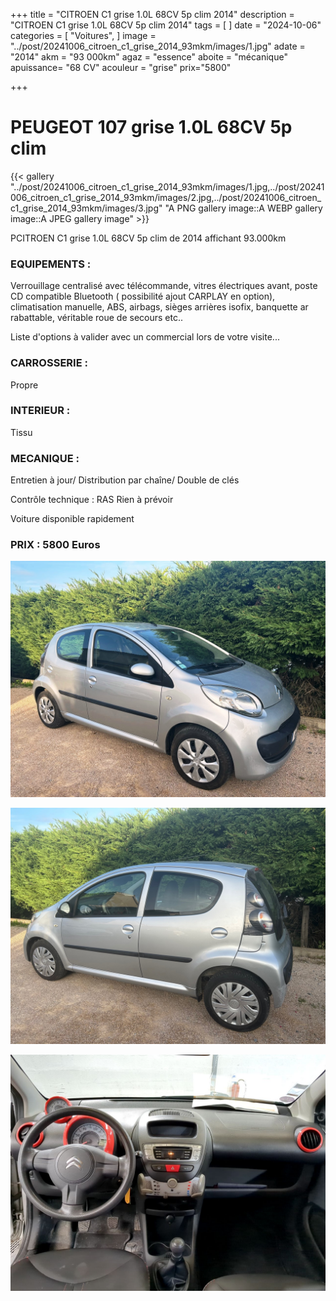 +++
title = "CITROEN C1 grise 1.0L 68CV 5p clim 2014"
description = "CITROEN C1 grise 1.0L 68CV 5p clim 2014"
tags = [
]
date = "2024-10-06"
categories = [
    "Voitures",
]
image = "../post/20241006_citroen_c1_grise_2014_93mkm/images/1.jpg"
adate = "2014"
akm = "93 000km"
agaz = "essence"
aboite = "mécanique"
apuissance= "68 CV"
acouleur = "grise"
prix="5800"

+++

# PEUGEOT 107 grise 1.0L 68CV 5p clim

{{< gallery "../post/20241006_citroen_c1_grise_2014_93mkm/images/1.jpg,../post/20241006_citroen_c1_grise_2014_93mkm/images/2.jpg,../post/20241006_citroen_c1_grise_2014_93mkm/images/3.jpg" "A PNG gallery image::A WEBP gallery image::A JPEG gallery image" >}}


PCITROEN C1 grise 1.0L 68CV 5p clim de 2014 affichant 93.000km


### EQUIPEMENTS :
Verrouillage centralisé avec télécommande, vitres électriques avant, poste CD compatible Bluetooth ( possibilité ajout CARPLAY en option), climatisation manuelle, ABS, airbags, sièges arrières isofix, banquette ar rabattable, véritable roue de secours etc..


Liste d'options à valider avec un commercial lors de votre visite...


### CARROSSERIE :
Propre


### INTERIEUR :
Tissu

### MECANIQUE :
Entretien à jour/
Distribution par chaîne/
Double de clés


Contrôle technique : RAS
Rien à prévoir


Voiture disponible rapidement


### PRIX : 5800 Euros


<!-- more -->


![](images/1.jpg)

![](images/2.jpg)

![](images/3.jpg)

